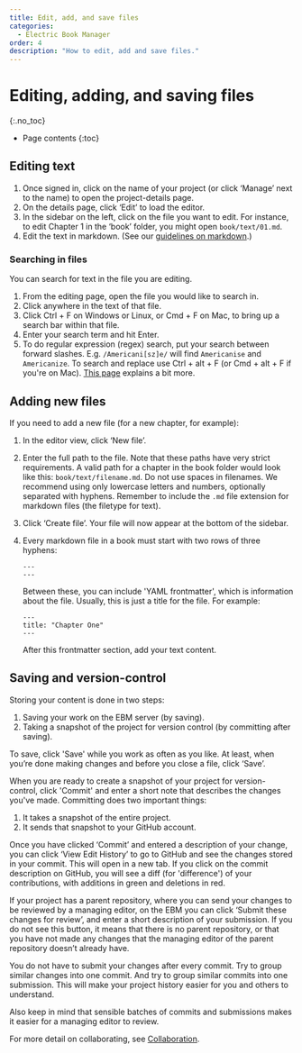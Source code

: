 ```yaml
---
title: Edit, add, and save files
categories:
  - Electric Book Manager
order: 4
description: "How to edit, add and save files."
---
```


# Editing, adding, and saving files
{:.no_toc}

* Page contents
{:toc}

## Editing text

1. Once signed in, click on the name of your project (or click ‘Manage’ next to the name) to open the project-details page.
2. On the details page, click ‘Edit’ to load the editor.
3. In the sidebar on the left, click on the file you want to edit. For instance, to edit Chapter 1 in the ‘book’ folder, you might open `book/text/01.md`.
4. Edit the text in markdown. (See our [guidelines on markdown](https://electricbookworks.github.io/electric-book/docs/editing/markdown.html).)

### Searching in files

You can search for text in the file you are editing.

1. From the editing page, open the file you would like to search in. 
2. Click anywhere in the text of that file.
3. Click Ctrl + F on Windows or Linux, or Cmd + F on Mac, to bring up a search bar within that file.
4. Enter your search term and hit Enter.
5. To do regular expression (regex) search, put your search between forward slashes. E.g. `/Americani[sz]e/` will find `Americanise` and `Americanize`. To search and replace use Ctrl + alt + F (or Cmd + alt + F if you're on Mac). [This page](https://codemirror.net/demo/search.html) explains a bit more.

## Adding new files

If you need to add a new file (for a new chapter, for example):

1. In the editor view, click ‘New file’.
2. Enter the full path to the file. Note that these paths have very strict requirements. A valid path for a chapter in the book folder would look like this: `book/text/filename.md`. Do not use spaces in filenames. We recommend using only lowercase letters and numbers, optionally separated with hyphens. Remember to include the `.md` file extension for markdown files (the filetype for text).
3. Click ‘Create file’. Your file will now appear at the bottom of the sidebar.
4. Every markdown file in a book must start with two rows of three hyphens:

    ```
    ---
    ---
    ```

    Between these, you can include 'YAML frontmatter', which is information about the file. Usually, this is just a title for the file. For example:

    ```
    ---
    title: "Chapter One"
    ---
    ```

    After this frontmatter section, add your text content.

## Saving and version-control

Storing your content is done in two steps:

1. Saving your work on the EBM server (by saving).
2. Taking a snapshot of the project for version control (by committing after saving).

To save, click 'Save' while you work as often as you like. At least, when you’re done making changes and before you close a file, click ‘Save’.

When you are ready to create a snapshot of your project for version-control, click 'Commit' and enter a short note that describes the changes you've made. Committing does two important things:

1. It takes a snapshot of the entire project.
2. It sends that snapshot to your GitHub account.

Once you have clicked ‘Commit’ and entered a description of your change, you can click ‘View Edit History’ to go to GitHub and see the changes stored in your commit. This will open in a new tab. If you click on the commit description on GitHub, you will see a diff (for 'difference') of your contributions, with additions in green and deletions in red.

If your project has a parent repository, where you can send your changes to be reviewed by a managing editor, on the EBM you can click ‘Submit these changes for review’, and enter a short description of your submission. If you do not see this button, it means that there is no parent repository, or that you have not made any changes that the managing editor of the parent repository doesn’t already have.

You do not have to submit your changes after every commit. Try to group similar changes into one commit. And try to group similar commits into one submission. This will make your project history easier for you and others to understand.

Also keep in mind that sensible batches of commits and submissions makes it easier for a managing editor to review.

For more detail on collaborating, see [Collaboration](../collaboration).
